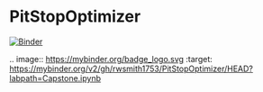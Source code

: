 # PitStopOptimizer


[![Binder](https://mybinder.org/badge_logo.svg)](https://mybinder.org/v2/gh/rwsmith1753/PitStopOptimizer/HEAD?labpath=Capstone.ipynb)

.. image:: https://mybinder.org/badge_logo.svg
 :target: https://mybinder.org/v2/gh/rwsmith1753/PitStopOptimizer/HEAD?labpath=Capstone.ipynb
